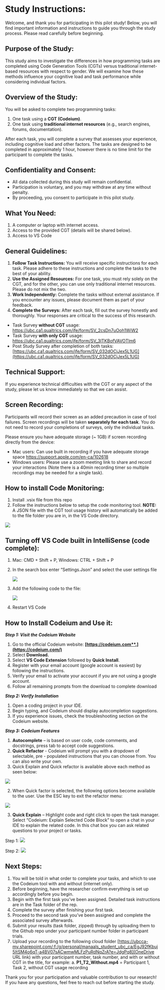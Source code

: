 # Study Instructions: 

Welcome, and thank you for participating in this pilot study! Below, you will find important information and instructions to guide you through the study process. Please read carefully before beginning. 

## Purpose of the Study: 

This study aims to investigate the differences in how programming tasks are completed using Code Generation Tools (CGTs) versus traditional internet-based resources with respect to gender. We will examine how these methods influence your cognitive load and task performance while considering individual factors. 

## Overview of the Study: 

You will be asked to complete two programming tasks:

1. One task using a **CGT (Codeium)**. 
1. One task using **traditional internet resources** (e.g., search engines, forums, documentation). 

After each task, you will complete a survey that assesses your experience, including cognitive load and other factors. The tasks are designed to be completed in approximately 1 hour, however there is no time limit for the participant to complete the tasks. 

## Confidentiality and Consent:

- All data collected during this study will remain confidential.
- Participation is voluntary, and you may withdraw at any time without penalty.
- By proceeding, you consent to participate in this pilot study. 

## What You Need: 

1. A computer or laptop with internet access.
1. Access to the provided CGT (details will be shared below). 
1. Access to VS Code 

## General Guidelines: 

1. **Follow Task Instructions:** You will receive specific instructions for each task. Please adhere to these instructions and complete the tasks to the best of your ability.
2. **Use the Assigned Resources:** For one task, you must rely solely on the CGT, and for the other, you can use only traditional internet resources. Please do not mix the two.
2. **Work Independently:** Complete the tasks without external assistance. If you encounter any issues, please document them as part of your feedback.
2. **Complete the Surveys:** After each task, fill out the survey honestly and thoroughly. Your responses are critical to the success of this research.
- Task Survey **without CGT** usage: [https://ubc.ca1.qualtrics.com/jfe/form/SV_2csDn7uOoh1WiW2 ](https://ubc.ca1.qualtrics.com/jfe/form/SV_2csDn7uOoh1WiW2)
- Task Survey **with only CGT** usage: [https://ubc.ca1.qualtrics.com/jfe/form/SV_3lTKBofVAVOTlm6 ](https://ubc.ca1.qualtrics.com/jfe/form/SV_3lTKBofVAVOTlm6)
- Post Study Survey after completion of both tasks: [https://ubc.ca1.qualtrics.com/jfe/form/SV_032dOCjJex5L1UG](https://ubc.ca1.qualtrics.com/jfe/form/SV_032dOCjJex5L1UG)

## Technical Support: 

If you experience technical difficulties with the CGT or any aspect of the study, please let us know immediately so that we can assist. 

## Screen Recording: 

Participants will record their screen as an added precaution in case of tool failures. Screen recordings will be taken **separately for each task**. You do not need to record your completions of surveys, only the individual tasks.

Please ensure you have adequate storage (~ 1GB) if screen recording directly from the device: 

- Mac users: Can use built in recording if you have adequate storage space [https://support.apple.com/en-ca/102618 ](https://support.apple.com/en-ca/102618)
- Windows users: Please use a zoom meeting link to share and record your interactions (Note there is a 40min recording timer so multiple recordings may be needed for a single task). 



## How to install Code Monitoring: 

1. Install .vsix file from this repo
2. Follow the instructions below to setup the code monitoring tool.
**NOTE:** A JSON file with the CGT tool usage history will automatically be added to the file folder you are in, in the VS Code directory.

![](Images/Aspose.Words.48a63ccf-6c3c-42ba-8b3c-5681de197d8b.001.jpeg)


## Turning off VS Code built in IntelliSense (code complete):

1. Mac: CMD + Shift + P, Windows: CTRL + Shift + P 
1. In the search box enter “Settings.Json” and select the user settings file 

   ![](Images/Aspose.Words.48a63ccf-6c3c-42ba-8b3c-5681de197d8b.002.png)

3. Add the following code to the file: 

   ![](Images/Aspose.Words.48a63ccf-6c3c-42ba-8b3c-5681de197d8b.003.png)

4. Restart VS Code 

## How to Install Codeium and Use it: 

***Step 1: Visit the Codeium Website***

1. Go to the official Codeium website: **[https://codeium.com**.](https://codeium.com/)**
1. Select **Download.** 
1. Select **VS Code Extension** followed by **Quick Install**. 
1. Register with your email account (google account is easiest) by following the instructions. 
1. Verify your email to activate your account if you are not using a google account. 
1. Follow all remaining prompts from the download to complete download

***Step 2: Verify Installation*** 

1. Open a coding project in your IDE. 
1. Begin typing, and Codeium should display autocompletion suggestions.
1. If you experience issues, check the troubleshooting section on the Codeium website. 

***Step 3: Codeium Features*** 

1. **Autocomplete** – is based on user code, code comments, and docstrings, press tab to accept code suggestions.
1. **Quick Refactor** - Codeium will prompt you with a dropdown of selectable, pre - populated instructions that you can choose from. You can also write your own.
1. Quick Explain and Quick refactor is available above each method as seen below: 

![](Images/Aspose.Words.48a63ccf-6c3c-42ba-8b3c-5681de197d8b.004.jpeg)

2. When Quick factor is selected, the following options become available to the user. Use the ESC key to exit the refactor menu: 

![](Images/Aspose.Words.48a63ccf-6c3c-42ba-8b3c-5681de197d8b.005.jpeg)

3. **Quick Explain** – Highlight code and right click to open the task manager. Select “Codeium: Explain Selected Code Block” to open a chat in your IDE to explain the related code. In this chat box you can ask related questions to your project or tasks. 

Step 1:  ![](Images/Aspose.Words.48a63ccf-6c3c-42ba-8b3c-5681de197d8b.006.jpeg)

Step 2:  ![](Images/Aspose.Words.48a63ccf-6c3c-42ba-8b3c-5681de197d8b.007.jpeg)

## Next Steps: 

1. You will be told in what order to complete your tasks, and which to use the Codeium tool with and without (internet only).  
2. Before beginning, have the researcher confirm everything is set up accordingly before you begin.  
3. Begin with the first task you’ve been assigned. Detailed task instructions are in the Task folder of the rep. 
4. Complete the survey after finishing your first task. 
5. Proceed to the second task you’ve been assigned and complete the associated survey afterwards. 
6. Submit your results (task folder, zipped) through by uploading them to the Github repo under your participant number folder in participant trials.
7. Upload your recording to the following cloud folder [https://ubcca-my.sharepoint.com/:f:/g/personal/manaals_student_ubc_ca/EgJ92fKbuj5ItSM4o6qT-a4BV07sACwmwMLFzPuRdNqZrA?e=JdgPq8](OneDrive URL link) with your participant number, task number, and with or without CGT in the title, for example:
  a.  **P1\_T2\_Without.mp4** = Participant 1, Task 2, without CGT usage recording 

Thank you for your participation and valuable contribution to our research! If you have any questions, feel free to reach out before starting the study.
